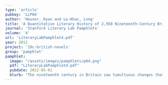 ```yaml
---
type: 'article'
pubkey: 'LLP04'
author: 'Heuser, Ryan and Le-Khac, Long'
title: 'A Quantitative Literary History of 2,958 Nineteenth-Century British Novels: The Semantic Cohort Method'
journal: 'Stanford Literary Lab Pamphlets'
volume: '4'
url: 'LiteraryLabPamphlet4.pdf'
year: 2012
project: '19c-british-novels'
group: 'pamphlet'
pamphlet:
  image: "/assets/images/pamphlets/p04.png"
  pdf: "LiteraryLabPamphlet4.pdf"
  pubdate: 2012-05-01
  blurb: "The nineteenth century in Britain saw tumultuous changes that reshaped the fabric of society and altered the course of modernization. It also saw the rise of the novel to the height of its cultural power as the most important literary form of the period. This paper reports on a long-term experiment in tracing such macroscopic changes in the novel during this crucial period. Specifically, we present findings on two interrelated transformations in novelistic language that reveal a systemic concretization in language and fundamental change in the social spaces of the novel. We show how these shifts have consequences for setting, characterization, and narration as well as implications for the responsiveness of the novel to the dramatic changes in British society. This paper has a second strand as well. This project was simultaneously an experiment in developing quantitative and computational methods for tracing changes in literary language. We wanted to see how far quantifiable features such as word usage could be pushed toward the investigation of literary history. Could we leverage quantitative methods in ways that respect the nuance and complexity we value in the humanities? To this end, we present a second set of results, the techniques and methodological lessons gained in the course of designing and running this project."
---
```

